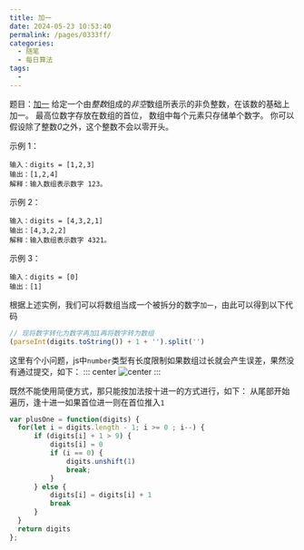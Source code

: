 ```yaml
---
title: 加一
date: 2024-05-23 10:53:40
permalink: /pages/0333ff/
categories:
  - 随笔
  - 每日算法
tags:
  - 
---
```

题目：[加一](https://leetcode.cn/problems/plus-one/description/)
给定一个由*整数*组成的*非空*数组所表示的非负整数，在该数的基础上加一。
最高位数字存放在数组的首位， 数组中每个元素只存储单个数字。
你可以假设除了整数*0*之外，这个整数不会以零开头。
<!-- more -->
示例 1：
```
输入：digits = [1,2,3]
输出：[1,2,4]
解释：输入数组表示数字 123。
```
示例 2：
```
输入：digits = [4,3,2,1]
输出：[4,3,2,2]
解释：输入数组表示数字 4321。
```
示例 3：
```
输入：digits = [0]
输出：[1]
```
根据上述实例，我们可以将数组当成一个被拆分的数字`加一`，由此可以得到以下代码
```js
// 现将数字转化为数字再加1再将数字转为数组
(parseInt(digits.toString()) + 1 + '').split('')
```
这里有个小问题，js中`number`类型有长度限制如果数组过长就会产生误差，果然没有通过提交，如下：
::: center
![center](https://lhost.oss-cn-chengdu.aliyuncs.com/blog/20240523110347.png)
:::

既然不能使用简便方式，那只能按加法按十进一的方式进行，如下：
从尾部开始遍历，逢十进一如果首位进一则在首位推入`1`
```js
var plusOne = function(digits) {
  for(let i = digits.length - 1; i >= 0 ; i--) {
      if (digits[i] + 1 > 9) {
          digits[i] = 0
          if (i == 0) {
              digits.unshift(1)
              break;
          }
      } else {
          digits[i] = digits[i] + 1
          break
      }
  }
  return digits
};
```